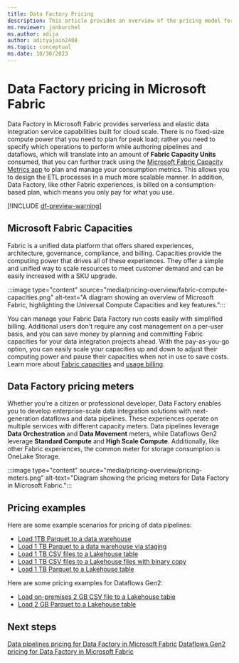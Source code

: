 ```yaml
---
title: Data Factory Pricing
description: This article provides an overview of the pricing model for Data Factory in Microsoft Fabric.
ms.reviewer: jonburchel
ms.author: adija
author: adityajain2408
ms.topic: conceptual
ms.date: 10/30/2023
---
```


# Data Factory pricing in Microsoft Fabric

Data Factory in Microsoft Fabric provides serverless and elastic data integration service capabilities built for cloud scale. There is no fixed-size compute power that you need to plan for peak load; rather you need to specify which operations to perform while authoring pipelines and dataflows, which will translate into an amount of **Fabric Capacity Units** consumed, that you can further track using the [Microsoft Fabric Capacity Metrics app](../enterprise/metrics-app) to plan and manage your consumption metrics. This allows you to design the ETL processes in a much more scalable manner. In addition, Data Factory, like other Fabric experiences, is billed on a consumption-based plan, which means you only pay for what you use.

[!INCLUDE [df-preview-warning](includes/data-factory-preview-warning.md)]

## Microsoft Fabric Capacities

Fabric is a unified data platform that offers shared experiences, architecture, governance, compliance, and billing. Capacities provide the computing power that drives all of these experiences. They offer a simple and unified way to scale resources to meet customer demand and can be easily increased with a SKU upgrade.

:::image type="content" source="media/pricing-overview/fabric-compute-capacities.png" alt-text="A diagram showing an overview of Microsoft Fabric, highlighting the Universal Compute Capacities and key features.":::

You can manage your Fabric Data Factory run costs easily with simplified billing. Additional users don't require any cost management on a per-user basis, and you can save money by planning and committing Fabric capacities for your data integration projects ahead. With the pay-as-you-go option, you can easily scale your capacities up and down to adjust their computing power and pause their capacities when not in use to save costs. Learn more about [Fabric capacities](../enterprise/licenses.md) and [usage billing](../enterprise/azure-billing.md).

## Data Factory pricing meters

Whether you’re a citizen or professional developer, Data Factory enables you to develop enterprise-scale data integration solutions with next-generation dataflows and data pipelines. These experiences operate on multiple services with different capacity meters. Data pipelines leverage **Data Orchestration** and **Data Movement** meters, while Dataflows Gen2 leverage **Standard Compute** and **High Scale Compute**. Additionally, like other Fabric experiences, the common meter for storage consumption is OneLake Storage.

:::image type="content" source="media/pricing-overview/pricing-meters.png" alt-text="Diagram showing the pricing meters for Data Factory in Microsoft Fabric.":::

## Pricing examples

Here are some example scenarios for pricing of data pipelines:

- [Load 1TB Parquet to a data warehouse]()
- [Load 1 TB Parquet to a data warehouse via staging]()
- [Load 1 TB CSV files to a Lakehouse table]()
- [Load 1 TB CSV files to a Lakehouse files with binary copy]()
- [Load 1 TB Parquet to a Lakehouse table]()

Here are some pricing examples for Dataflows Gen2:

- [Load on-premises 2 GB CSV file to a Lakehouse table]()
- [Load 2 GB Parquet to a Lakehouse table]()

## Next steps

[Data pipelines pricing for Data Factory in Microsoft Fabric](pricing-pipelines.md)
[Dataflows Gen2 pricing for Data Factory in Microsoft Fabric](pricing-dataflows-gen2.md)
